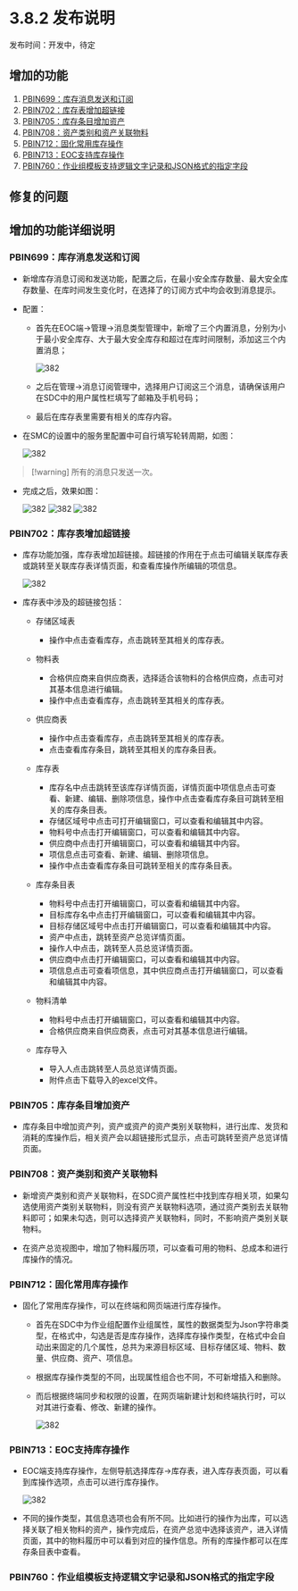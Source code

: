 # 3.8.2 发布说明

发布时间：开发中，待定

## 增加的功能

1. [PBIN699：库存消息发送和订阅](#PBIN699：库存消息发送和订阅)
2. [PBIN702：库存表增加超链接](#PBIN702：库存表增加超链接)
3. [PBIN705：库存条目增加资产](#PBIN705：库存条目增加资产)
4. [PBIN708：资产类别和资产关联物料](#PBIN708：资产类别和资产关联物料)
5. [PBIN712：固化常用库存操作](#PBIN712：固化常用库存操作)
6. [PBIN713：EOC支持库存操作](#PBIN713：EOC支持库存操作)
7. [PBIN760：作业组模板支持逻辑文字记录和JSON格式的指定字段](#PBIN760：作业组模板支持逻辑文字记录和JSON格式的指定字段)

## 修复的问题

## 增加的功能详细说明

### PBIN699：库存消息发送和订阅

* 新增库存消息订阅和发送功能，配置之后，在最小安全库存数量、最大安全库存数量、在库时间发生变化时，在选择了的订阅方式中均会收到消息提示。

* 配置：
  * 首先在EOC端→管理→消息类型管理中，新增了三个内置消息，分别为小于最小安全库存、大于最大安全库存和超过在库时间限制，添加这三个内置消息；
  
    ![382](./3.8.2_res/images/kucunxiaoxi4.png)

  * 之后在管理→消息订阅管理中，选择用户订阅这三个消息，请确保该用户在SDC中的用户属性栏填写了邮箱及手机号码；

  * 最后在库存表里需要有相关的库存内容。

* 在SMC的设置中的服务里配置中可自行填写轮转周期，如图：

  ![382](./3.8.2_res/images/kucunxiaoxi5.png)

> [!warning] 所有的消息只发送一次。

* 完成之后，效果如图：

  ![382](./3.8.2_res/images/kucunxiaoxi1.png)
  ![382](./3.8.2_res/images/kucunxiaoxi2.png)
  ![382](./3.8.2_res/images/kucunxiaoxi3.png)

### PBIN702：库存表增加超链接

* 库存功能加强，库存表增加超链接。超链接的作用在于点击可编辑关联库存表或跳转至关联库存表详情页面，和查看库操作所编辑的项信息。

  ![382](./3.8.2_res/images/kucunchaolianjie1.png)

* 库存表中涉及的超链接包括：
  * 存储区域表
    * 操作中点击查看库存，点击跳转至其相关的库存表。
  
  * 物料表
    * 合格供应商来自供应商表，选择适合该物料的合格供应商，点击可对其基本信息进行编辑。
    * 操作中点击查看库存，点击跳转至其相关的库存表。
  
  * 供应商表
    * 操作中点击查看库存，点击跳转至其相关的库存表。
    * 点击查看库存条目，跳转至其相关的库存条目表。
  
  * 库存表
    * 库存名中点击跳转至该库存详情页面，详情页面中项信息点击可查看、新建、编辑、删除项信息，操作中点击查看库存条目可跳转至相关的库存条目表。
    * 存储区域号中点击可打开编辑窗口，可以查看和编辑其中内容。
    * 物料号中点击打开编辑窗口，可以查看和编辑其中内容。
    * 供应商中点击打开编辑窗口，可以查看和编辑其中内容。
    * 项信息点击可查看、新建、编辑、删除项信息。
    * 操作中点击查看库存条目可跳转至相关的库存条目表。
  
  * 库存条目表
    * 物料号中点击打开编辑窗口，可以查看和编辑其中内容。
    * 目标库存名中点击打开编辑窗口，可以查看和编辑其中内容。
    * 目标存储区域号中点击打开编辑窗口，可以查看和编辑其中内容。
    * 资产中点击，跳转至资产总览详情页面。
    * 操作人中点击，跳转至人员总览详情页面。
    * 供应商中点击打开编辑窗口，可以查看和编辑其中内容。
    * 项信息点击可查看项信息，其中供应商点击打开编辑窗口，可以查看和编辑其中内容。
  
  * 物料清单
    * 物料号中点击打开编辑窗口，可以查看和编辑其中内容。
    * 合格供应商来自供应商表，点击可对其基本信息进行编辑。
  
  * 库存导入
    * 导入人点击跳转至人员总览详情页面。
    * 附件点击下载导入的excel文件。

### PBIN705：库存条目增加资产

* 库存条目中增加资产列，资产或资产的资产类别关联物料，进行出库、发货和消耗的库操作后，相关资产会以超链接形式显示，点击可跳转至资产总览详情页面。

### PBIN708：资产类别和资产关联物料

* 新增资产类别和资产关联物料，在SDC资产属性栏中找到库存相关项，如果勾选使用资产类别关联物料，则没有资产关联物料选项，通过资产类别去关联物料即可；如果未勾选，则可以选择资产关联物料，同时，不影响资产类别关联物料。

* 在资产总览视图中，增加了物料履历项，可以查看可用的物料、总成本和进行库操作的情况。

### PBIN712：固化常用库存操作

* 固化了常用库存操作，可以在终端和网页端进行库存操作。
  * 首先在SDC中为作业组配置作业组属性，属性的数据类型为Json字符串类型，在格式中，勾选是否是库存操作，选择库存操作类型，在格式中会自动出来固定的几个属性，总共为来源目标区域、目标存储区域、物料、数量、供应商、资产、项信息。
  * 根据库存操作类型的不同，出现属性组合也不同，不可新增插入和删除。
  * 而后根据终端同步和权限的设置，在网页端新建计划和终端执行时，可以对其进行查看、修改、新建的操作。

    ![382](./3.8.2_res/images/guhuakucun.png)

### PBIN713：EOC支持库存操作

* EOC端支持库存操作，左侧导航选择库存→库存表，进入库存表页面，可以看到库操作选项，点击可以进行库存操作。

  ![382](./3.8.2_res/images/kucuncaozuo.png)

* 不同的操作类型，其信息选项也会有所不同。比如进行的操作为出库，可以选择关联了相关物料的资产，操作完成后，在资产总览中选择该资产，进入详情页面，其中的物料履历中可以看到对应的操作信息。所有的库操作都可以在库存条目表中查看。

### PBIN760：作业组模板支持逻辑文字记录和JSON格式的指定字段

